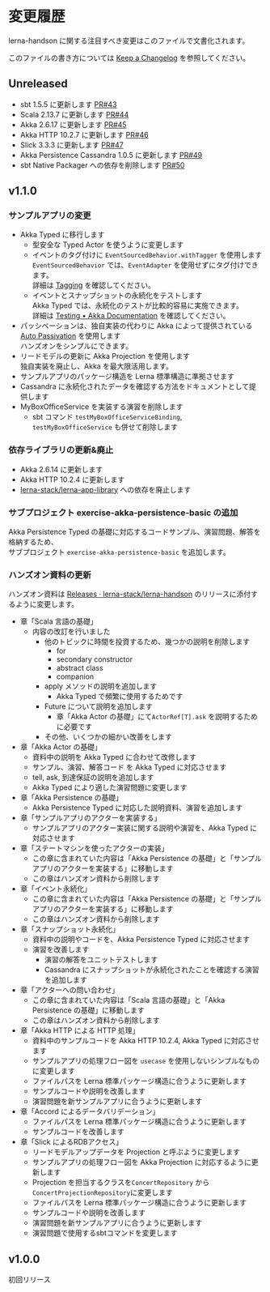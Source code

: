 # 変更履歴

lerna-handson に関する注目すべき変更はこのファイルで文書化されます。

このファイルの書き方については [Keep a Changelog](https://keepachangelog.com/ja/1.0.0/) を参照してください。

## Unreleased
- sbt 1.5.5 に更新します [PR#43](https://github.com/lerna-stack/lerna-handson/pull/43)
- Scala 2.13.7 に更新します [PR#44](https://github.com/lerna-stack/lerna-handson/pull/44)
- Akka 2.6.17 に更新します [PR#45](https://github.com/lerna-stack/lerna-handson/pull/45)
- Akka HTTP 10.2.7 に更新します [PR#46](https://github.com/lerna-stack/lerna-handson/pull/46)
- Slick 3.3.3 に更新します [PR#47](https://github.com/lerna-stack/lerna-handson/pull/47)
- Akka Persistence Cassandra 1.0.5 に更新します [PR#49](https://github.com/lerna-stack/lerna-handson/pull/49)
- sbt Native Packager への依存を削除します [PR#50](https://github.com/lerna-stack/lerna-handson/pull/50)

## v1.1.0

### サンプルアプリの変更
- Akka Typed に移行します
  - 型安全な Typed Actor を使うように変更します
  - イベントのタグ付けに `EventSourcedBehavior.withTagger` を使用します  
    `EventSourcedBehavior` では、`EventAdapter` を使用せずにタグ付けできます。  
    詳細は [Tagging](https://doc.akka.io/docs/akka/current/typed/persistence.html#tagging) を確認してください。
  - イベントとスナップショットの永続化をテストします  
    Akka Typed では、永続化のテストが比較的容易に実施できます。  
    詳細は [Testing • Akka Documentation](https://doc.akka.io/docs/akka/current/typed/persistence-testing.html) を確認してください。
- パッシベーションは、独自実装の代わりに Akka によって提供されている [Auto Passivation](https://doc.akka.io/docs/akka/2.6.14/typed/cluster-sharding.html#automatic-passivation) を使用します  
  ハンズオンをシンプルにできます。
- リードモデルの更新に Akka Projection を使用します  
  独自実装を廃止し、Akka を最大限活用します。
- サンプルアプリのパッケージ構造を Lerna 標準構造に準拠させます
- Cassandra に永続化されたデータを確認する方法をドキュメントとして提供します
- MyBoxOfficeService を実装する演習を削除します
  - sbt コマンド `testMyBoxOfficeServiceBinding`, `testMyBoxOfficeService` も併せて削除します
  
### 依存ライブラリの更新&廃止
- Akka 2.6.14 に更新します
- Akka HTTP 10.2.4 に更新します
- [lerna-stack/lerna-app-library](https://github.com/lerna-stack/lerna-app-library) への依存を廃止します

### サブプロジェクト exercise-akka-persistence-basic の追加
Akka Persistence Typed の基礎に対応するコードサンプル、演習問題、解答を格納するため、  
サブプロジェクト `exercise-akka-persistence-basic` を追加します。

### ハンズオン資料の更新

ハンズオン資料は [Releases · lerna-stack/lerna-handson](https://github.com/lerna-stack/lerna-handson/releases) のリリースに添付するように変更します。

- 章「Scala 言語の基礎」
  - 内容の改訂を行いました
    - 他のトピックに時間を投資するため、幾つかの説明を削除します
      - for
      - secondary constructor
      - abstract class
      - companion
    - apply メソッドの説明を追加します
      - Akka Typed で頻繁に使用するためです
    - Future について説明を追加します
      - 章「Akka Actor の基礎」にて`ActorRef[T].ask` を説明するために必要です
    - その他、いくつかの細かい改善をします
- 章「Akka Actor の基礎」
  - 資料中の説明を Akka Typed に合わせて改修します
  - サンプル、演習、解答コード を Akka Typed に対応させます
  - tell, ask, 到達保証の説明を追加します
  - Akka Typed により適した演習問題に変更します
- 章「Akka Persistence の基礎」
  - Akka Persistence Typed に対応した説明資料、演習を追加します
- 章「サンプルアプリのアクターを実装する」
  - サンプルアプリのアクター実装に関する説明や演習を、Akka Typed に対応させます
- 章「ステートマシンを使ったアクターの実装」
  - この章に含まれていた内容は「Akka Persistence の基礎」と「サンプルアプリのアクターを実装する」に移動します
  - この章はハンズオン資料から削除します
- 章「イベント永続化」
  - この章に含まれていた内容は「Akka Persistence の基礎」と「サンプルアプリのアクターを実装する」に移動します
  - この章はハンズオン資料から削除します
- 章「スナップショット永続化」
  - 資料中の説明やコードを、Akka Persistence Typed に対応させます
  - 演習を改善します
    - 演習の解答をユニットテストします
    - Cassandra にスナップショットが永続化されたことを確認する演習を追加します
- 章「アクターへの問い合わせ」
  - この章に含まれていた内容は「Scala 言語の基礎」と「Akka Persistence の基礎」に移動します
  - この章はハンズオン資料から削除します
- 章「Akka HTTP による HTTP 処理」
  - 資料中のサンプルコードを Akka HTTP 10.2.4, Akka Typed に対応させます
  - サンプルアプリの処理フロー図を `usecase` を使用しないシンプルなものに変更します
  - ファイルパスを Lerna 標準パッケージ構造に合うように更新します
  - サンプルコードや説明を改善します
  - 演習問題を新サンプルアプリに合うように更新します
- 章「Accord によるデータバリデーション」
  - ファイルパスを Lerna 標準パッケージ構造に合うように更新します
  - サンプルコードを改善します
- 章「Slick によるRDBアクセス」
  - リードモデルアップデータを Projection と呼ぶように変更します
  - サンプルアプリの処理フロー図を Akka Projection に対応するように更新します
  - Projection を担当するクラスを`ConcertRepository` から `ConcertProjectionRepository`に変更します
  - ファイルパスを Lerna 標準パッケージ構造に合うように更新します
  - サンプルコードや説明を改善します
  - 演習問題を新サンプルアプリに合うように更新します
  - 演習問題で使用するsbtコマンドを変更します

## v1.0.0
初回リリース
